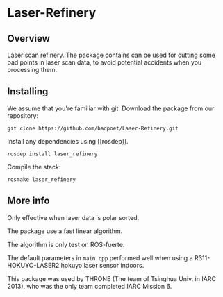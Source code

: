 Laser-Refinery
==============

Overview
-----------------------------------

Laser scan refinery. The package contains can be used for cutting some bad points in laser scan data, to avoid potential accidents when you processing them.

Installing
-----------------------------------

We assume that you're familiar with git.
Download the package from our repository:

    git clone https://github.com/badpoet/Laser-Refinery.git

Install any dependencies using [[rosdep]].

    rosdep install laser_refinery

Compile the stack:

    rosmake laser_refinery

More info
-----------------------------------

Only effective when laser data is polar sorted.

The package use a fast linear algorithm.

The algorithm is only test on ROS-fuerte.

The default parameters in `main.cpp` performed well when using a
R311-HOKUYO-LASER2 hokuyo laser sensor indoors.

This package was used by THRONE (The team of Tsinghua Univ. in IARC 2013),
who was the only team completed IARC Mission 6.
